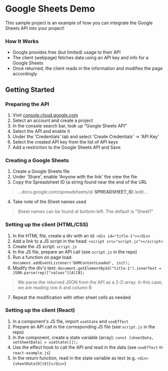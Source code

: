 # Google Sheets Demo
This sample project is an example of how you can integrate the Google Sheets API into your project! 

### How It Works
* Google provides free (but limited) usage to their API
* The client (webpage) fetches data using an API key and info for a Google Sheets
* Once returned, the client reads in the information and modifies the page accordingly

## Getting Started

### Preparing the API
1) Visit [console.cloud.google.com](http://console.cloud.google.com)
2) Select an account and create a project
3) In the console search bar, look up "Google Sheets API"
4) Select the API and enable it
5) Under the 'Credentials' tab and select 'Create Credentials' -> 'API Key'
6) Select the created API key from the list of API keys
7) Add a restriction to the Google Sheets API and Save

### Creating a Google Sheets
1) Create a Google Sheets file
2) Under 'Share', enable 'Anyone with the link' the view the file
3) Copy the Spreadsheet ID (a string found near the end of the URL
> ...docs.google.com/spreadsheets/d/ <b>SPREADSHEET_ID</b> /edit...
4) Take note of the Sheet names used
> Sheet names can be found at bottom-left. The default is "Sheet1"

### Setting up the client (HTML/CSS)
1) In the HTML file, create a div with an id: ``<div id="title-1"></div>``
2) Add a link to a JS script in the head: ``<script src="script.js"></script>``
3) Create the JS script: ``script.js``
4) In the JS file, prepare an API call (see ``script.js`` in the repo)
5) Run a function on page load: ``document.addEventListener('DOMContentLoaded', init);``
6) Modify the div's text: ``document.getElementById("title-1").innerText = JSON.parse(rep)["values"][A][B];``
> We parse the returned JSON from the API as a 2-D array. In this case, we are reading row A and column B
7) Repeat the modification with other sheet cells as needed


### Setting up the client (React)
1) In a component's JS file, import ``useState`` and ``useEffect``
2) Prepare an API call in the corresponding JS file (see ``script.js`` in the repo)
3) In the component, create a state variable (array): ``const [sheetData, setSheetData] = useState([]);``
4) Use the effect hook to call the API and read in the data (see ``useEffect`` in ``react-example.js``)
5) In the return function, read in the state variable as text (e.g. ``<div>{sheetData[0][0]}</div>``)
